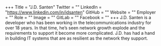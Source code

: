 +++
Title = "J.D. Santen"
Twitter = ""
LinkedIn = "https://www.linkedin.com/in/jdsanten"
GitHub = ""
Website = ""
Employer = ""
Role = ""
Image = ""
GitLab = ""
Facebook = ""
+++
J.D. Santen is a developer who has been working in the telecommunications industry for over 18 years.  In that time, he’s seen network growth explode and the requirements to support it become more complicated.  J.D. has had a hand in building IT systems that are as resilient as the network they support.